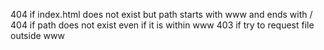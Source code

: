 404 if index.html does not exist but path starts with www and ends with /
404 if path does not exist even if it is within www
403 if try to request file outside www
